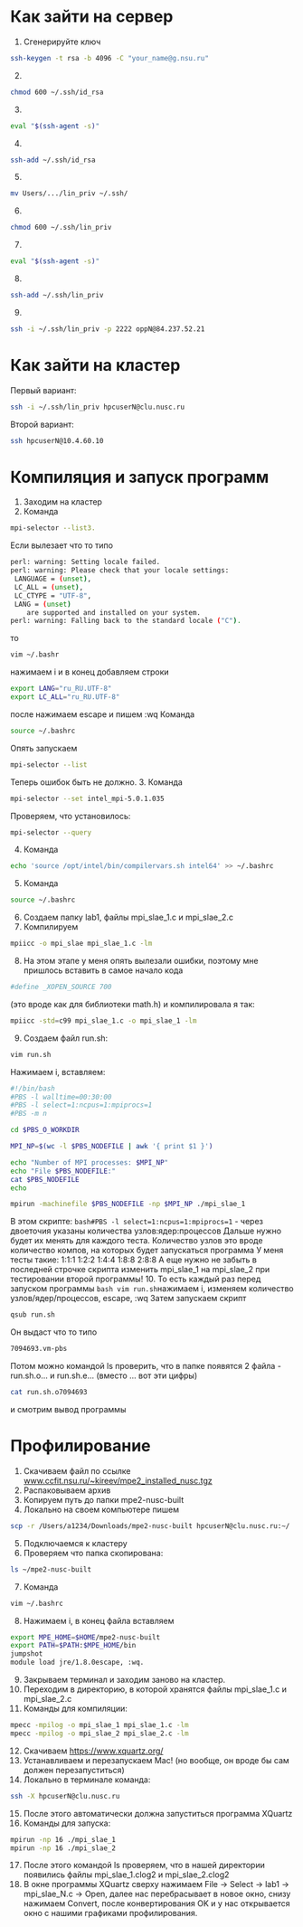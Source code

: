 # Как зайти на сервер

1. Сгенерируйте ключ
```bash
ssh-keygen -t rsa -b 4096 -C "your_name@g.nsu.ru"
```
2.
```bash
chmod 600 ~/.ssh/id_rsa
```
3. 
```bash
eval "$(ssh-agent -s)"
```
4. 
```bash
ssh-add ~/.ssh/id_rsa
```
5. 
```bash
mv Users/.../lin_priv ~/.ssh/
```
6.
```bash
chmod 600 ~/.ssh/lin_priv
```
7. 
```bash
eval "$(ssh-agent -s)"
```
8. 
```bash
ssh-add ~/.ssh/lin_priv
```
9. 
```bash
ssh -i ~/.ssh/lin_priv -p 2222 oppN@84.237.52.21
```

# Как зайти на кластер

Первый вариант:
```bash
ssh -i ~/.ssh/lin_priv hpcuserN@clu.nusc.ru 
```

Второй вариант:
```bash
ssh hpcuserN@10.4.60.10
```

# Компиляция и запуск программ

1. Заходим на кластер
2. Команда
```bash
mpi-selector --list3.
```
Если вылезает что то типо
```bash
perl: warning: Setting locale failed.
perl: warning: Please check that your locale settings:
 LANGUAGE = (unset),
 LC_ALL = (unset),
 LC_CTYPE = "UTF-8",
 LANG = (unset)
    are supported and installed on your system.
perl: warning: Falling back to the standard locale ("C").
```
то 
```bash
vim ~/.bashr
```
нажимаем i и в конец добавляем строки
```bash
export LANG="ru_RU.UTF-8"
export LC_ALL="ru_RU.UTF-8"
```
после нажимаем escape и пишем :wq
Команда
```bash
source ~/.bashrc
```
Опять запускаем
```bash
mpi-selector --list
```
Теперь ошибок быть не должно.
3. Команда
```bash
mpi-selector --set intel_mpi-5.0.1.035
```
Проверяем, что установилось:
```bash
mpi-selector --query
```
4. Команда
```bash
echo 'source /opt/intel/bin/compilervars.sh intel64' >> ~/.bashrc
```
5. Команда
```bash
source ~/.bashrc
```
6. Создаем папку lab1, файлы mpi_slae_1.c и mpi_slae_2.c
7. Компилируем
```bash
mpiicc -o mpi_slae mpi_slae_1.c -lm
```
8. На этом этапе у меня опять вылезали ошибки, поэтому мне пришлось вставить в самое начало кода
```bash
#define _XOPEN_SOURCE 700
```
(это вроде как для библиотеки math.h)
и компилировала я так:
```bash
mpiicc -std=c99 mpi_slae_1.c -o mpi_slae_1 -lm
```
9. Создаем файл run.sh:
```bash
vim run.sh
```
Нажимаем i, вставляем:
```bash
#!/bin/bash
#PBS -l walltime=00:30:00
#PBS -l select=1:ncpus=1:mpiprocs=1
#PBS -m n

cd $PBS_O_WORKDIR

MPI_NP=$(wc -l $PBS_NODEFILE | awk '{ print $1 }')

echo "Number of MPI processes: $MPI_NP"
echo "File $PBS_NODEFILE:"
cat $PBS_NODEFILE
echo

mpirun -machinefile $PBS_NODEFILE -np $MPI_NP ./mpi_slae_1
```
В этом скрипте:
```bash#PBS -l select=1:ncpus=1:mpiprocs=1``` - через двоеточия указаны количества узлов:ядер:процессов
Дальше нужно будет их менять для каждого теста. Количество узлов это вроде количество компов, на которых будет запускаться программа
У меня тесты такие: 
1:1:1
1:2:2
1:4:4
1:8:8
2:8:8
А еще нужно не забыть в последней строчке скрипта изменить mpi_slae_1 на mpi_slae_2 при тестировании второй программы!
10. То есть каждый раз перед запуском программы
```bash vim run.sh```нажимаем i, изменяем количество узлов/ядер/процессов, escape, :wq
Затем запускаем скрипт
```bash
qsub run.sh
```
Он выдаст что то типо 
```bash
7094693.vm-pbs
```
Потом можно командой ls проверить, что в папке появятся 2 файла - run.sh.o... и run.sh.e... (вместо ... вот эти цифры)
```bash
cat run.sh.o7094693
```
и смотрим вывод программы

# Профилирование

1. Скачиваем файл по ссылке
www.ccfit.nsu.ru/~kireev/mpe2_installed_nusc.tgz
2. Распаковываем архив
3. Копируем путь до папки mpe2-nusc-built
4. Локально на своем компьютере пишем
```bash
scp -r /Users/a1234/Downloads/mpe2-nusc-built hpcuserN@clu.nusc.ru:~/
```
5. Подключаемся к кластеру
6. Проверяем что папка скопирована:
```bash
ls ~/mpe2-nusc-built
```
7. Команда
```bash
vim ~/.bashrc
```
8. Нажимаем i, в конец файла вставляем
```bash
export MPE_HOME=$HOME/mpe2-nusc-built
export PATH=$PATH:$MPE_HOME/bin
jumpshot
module load jre/1.8.0escape, :wq.
```
9. Закрываем терминал и заходим заново на кластер.
10. Переходим в директорию, в которой хранятся файлы mpi_slae_1.c и mpi_slae_2.c
11. Команды для компиляции:
```bash
mpecc -mpilog -o mpi_slae_1 mpi_slae_1.c -lm
mpecc -mpilog -o mpi_slae_2 mpi_slae_2.c -lm
```
12.  Cкачиваем https://www.xquartz.org/
13. Устанавливаем и перезапускаем Mac! (но вообще, он вроде бы сам должен перезапуститься)
14. Локально в терминале команда:
```bash
ssh -X hpcuserN@clu.nusc.ru
```
15. После этого автоматически должна запуститься программа XQuartz
16. Команды для запуска:
```bash
mpirun -np 16 ./mpi_slae_1
mpirun -np 16 ./mpi_slae_2
```
17. После этого командой ls проверяем, что в нашей директории появились файлы mpi_slae_1.clog2 и mpi_slae_2.clog2
18. В окне программы XQuartz сверху нажимаем File -> Select -> lab1 -> mpi_slae_N.c -> Open, далее нас перебрасывает в новое окно, снизу нажимаем Convert, после конвертирования OK и у нас открывается окно с нашими графиками профилирования.
